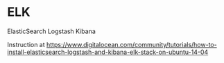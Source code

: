 # ELK

ElasticSearch Logstash Kibana

Instruction at 
https://www.digitalocean.com/community/tutorials/how-to-install-elasticsearch-logstash-and-kibana-elk-stack-on-ubuntu-14-04


